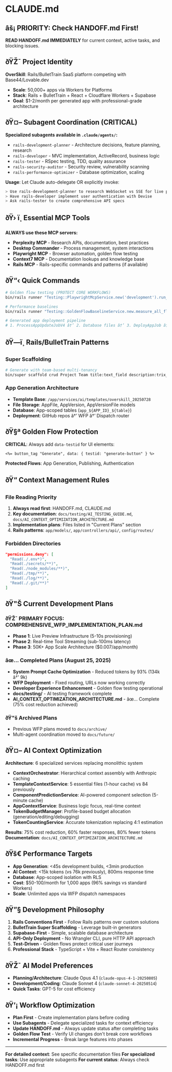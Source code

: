 # CLAUDE.md

## âš¡ PRIORITY: Check HANDOFF.md First!
**READ HANDOFF.md IMMEDIATELY** for current context, active tasks, and blocking issues.

## ðŸŽ¯ Project Identity
**OverSkill**: Rails/BulletTrain SaaS platform competing with Base44/Lovable.dev
- **Scale**: 50,000+ apps via Workers for Platforms
- **Stack**: Rails + BulletTrain + React + Cloudflare Workers + Supabase
- **Goal**: $1-2/month per generated app with professional-grade architecture

## ðŸ¤– Subagent Coordination (CRITICAL)
**Specialized subagents available in `.claude/agents/`:**
- `rails-development-planner` - Architecture decisions, feature planning, research
- `rails-developer` - MVC implementation, ActiveRecord, business logic
- `rails-tester` - RSpec testing, TDD, quality assurance  
- `rails-security-auditor` - Security review, vulnerability scanning
- `rails-performance-optimizer` - Database optimization, scaling

**Usage**: Let Claude auto-delegate OR explicitly invoke:
```bash
> Use rails-development-planner to research WebSocket vs SSE for live previews
> Have rails-developer implement user authentication with Devise
> Ask rails-tester to create comprehensive API specs
```

## ðŸ› ï¸ Essential MCP Tools
**ALWAYS use these MCP servers:**
- **Perplexity MCP** - Research APIs, documentation, best practices
- **Desktop Commander** - Process management, system interactions
- **Playwright MCP** - Browser automation, golden flow testing
- **Context7 MCP** - Documentation lookups and knowledge base
- **Rails MCP** - Rails-specific commands and patterns (if available)

## ðŸ“‹ Quick Commands
```bash
# Golden flow testing (PROTECT CORE WORKFLOWS)
bin/rails runner "Testing::PlaywrightMcpService.new('development').run_golden_flow_tests"

# Performance baselines
bin/rails runner "Testing::GoldenFlowBaselineService.new.measure_all_flows"

# Generated app deployment pipeline
# 1. ProcessAppUpdateJobV4 â†’ 2. Database files â†’ 3. DeployAppJob â†’ 4. AppFilesInitializationJob
```

## ðŸ—ï¸ Rails/BulletTrain Patterns

### Super Scaffolding
```bash
# Generate with team-based multi-tenancy
bin/super scaffold crud Project Team title:text_field description:trix_editor
```

### App Generation Architecture
- **Template Base**: `/app/services/ai/templates/overskill_20250728`
- **File Storage**: AppFile, AppVersion, AppVersionFile models
- **Database**: App-scoped tables (`app_${APP_ID}_${table}`)
- **Deployment**: GitHub repos â†’ WFP â†’ Dispatch router

## ðŸ§ª Golden Flow Protection
**CRITICAL**: Always add `data-testid` for UI elements:
```erb
<%= button_tag "Generate", data: { testid: "generate-button" } %>
```
**Protected Flows**: App Generation, Publishing, Authentication

## ðŸ“ Context Management Rules

### File Reading Priority
1. **Always read first**: HANDOFF.md, CLAUDE.md
2. **Key documentation**: `docs/testing/AI_TESTING_GUIDE.md`, `docs/AI_CONTEXT_OPTIMIZATION_ARCHITECTURE.md`
3. **Implementation plans**: Files listed in "Current Plans" section
4. **Rails patterns**: `app/models/`, `app/controllers/api/`, `config/routes/`

### Forbidden Directories
```json
"permissions.deny": [
  "Read(./.env*)",
  "Read(./secrets/**)",
  "Read(./node_modules/**)",
  "Read(./tmp/**)",
  "Read(./log/**)",
  "Read(./.git/**)"
]
```

## ðŸ"Š Current Development Plans
<!-- Active Implementation Plan -->
### ðŸŽ¯ PRIMARY FOCUS: COMPREHENSIVE_WFP_IMPLEMENTATION_PLAN.md
- **Phase 1**: Live Preview Infrastructure (5-10s provisioning)
- **Phase 2**: Real-time Tool Streaming (sub-100ms latency)  
- **Phase 3**: 50K+ App Scale Architecture ($0.007/app/month)

### âœ… Completed Plans (August 25, 2025)
- **System Prompt Cache Optimization** - Reduced tokens by 93% (134k â†' 9k)
- **WFP Deployment** - Fixed routing, URLs now working correctly
- **Developer Experience Enhancement** - Golden flow testing operational
- **docs/testing/** - AI testing framework complete
- **AI_CONTEXT_OPTIMIZATION_ARCHITECTURE.md** - âœ… Complete (75% cost reduction achieved)

### ðŸ"š Archived Plans
- Previous WFP plans moved to `docs/archive/`
- Multi-agent coordination moved to `docs/future/`

## ðŸ¤– AI Context Optimization
**Architecture**: 6 specialized services replacing monolithic system
- **ContextOrchestrator**: Hierarchical context assembly with Anthropic caching
- **TemplateContextService**: 5 essential files (1-hour cache) vs 84 previously  
- **ComponentPredictionService**: AI-powered component selection (5-minute cache)
- **AppContextService**: Business logic focus, real-time context
- **TokenBudgetManager**: Profile-based budget allocation (generation/editing/debugging)
- **TokenCountingService**: Accurate tokenization replacing 4:1 estimation

**Results**: 75% cost reduction, 60% faster responses, 80% fewer tokens
**Documentation**: `docs/AI_CONTEXT_OPTIMIZATION_ARCHITECTURE.md`

## ðŸš€ Performance Targets
- **App Generation**: <45s development builds, <3min production
- **AI Context**: <15k tokens (vs 76k previously), 800ms response time
- **Database**: App-scoped isolation with RLS
- **Cost**: $50-100/month for 1,000 apps (96% savings vs standard Workers)
- **Scale**: Unlimited apps via WFP dispatch namespaces

## ðŸ”§ Development Philosophy
1. **Rails Conventions First** - Follow Rails patterns over custom solutions
2. **BulletTrain Super Scaffolding** - Leverage built-in generators
3. **Supabase-First** - Simple, scalable database architecture
4. **API-Only Deployment** - No Wrangler CLI, pure HTTP API approach
5. **Test-Driven** - Golden flows protect critical user journeys
6. **Professional Stack** - TypeScript + Vite + React Router consistency

## ðŸŽ¯ AI Model Preferences
- **Planning/Architecture**: Claude Opus 4.1 (`claude-opus-4-1-20250805`)
- **Development/Coding**: Claude Sonnet 4 (`claude-sonnet-4-20250514`) 
- **Quick Tasks**: GPT-5 for cost efficiency

## ðŸ’¡ Workflow Optimization
- **Plan First** - Create implementation plans before coding
- **Use Subagents** - Delegate specialized tasks for context efficiency
- **Update HANDOFF.md** - Always update status after completing tasks
- **Golden Flow Test** - Verify UI changes don't break core workflows
- **Incremental Progress** - Break large features into phases

---
**For detailed context**: See specific documentation files
**For specialized tasks**: Use appropriate subagents
**For current status**: Always check HANDOFF.md first